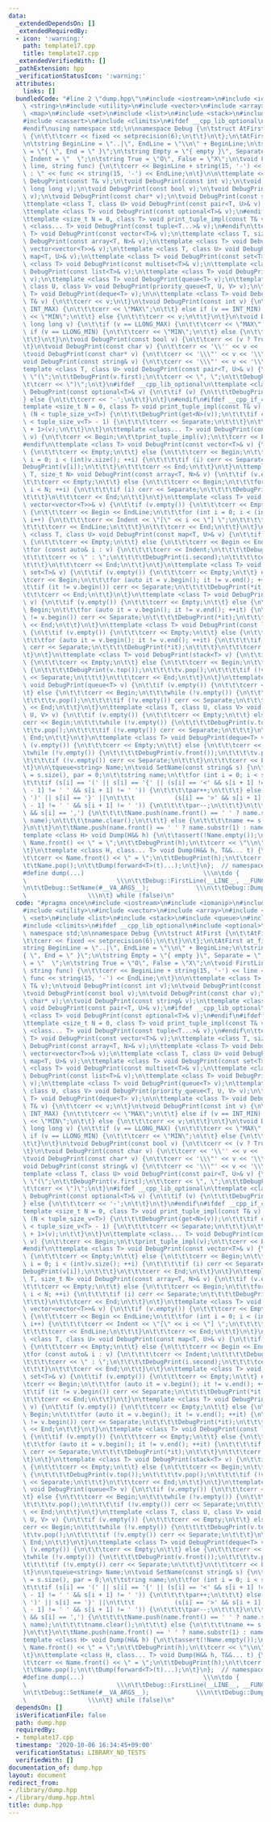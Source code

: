 ```yaml
---
data:
  _extendedDependsOn: []
  _extendedRequiredBy:
  - icon: ':warning:'
    path: template17.cpp
    title: template17.cpp
  _extendedVerifiedWith: []
  _pathExtension: hpp
  _verificationStatusIcon: ':warning:'
  attributes:
    links: []
  bundledCode: "#line 2 \"dump.hpp\"\n#include <iostream>\n#include <iomanip>\n#include\
    \ <string>\n#include <utility>\n#include <vector>\n#include <array>\n#include\
    \ <map>\n#include <set>\n#include <list>\n#include <stack>\n#include <queue>\n\
    #include <cassert>\n#include <climits>\n#ifdef __cpp_lib_optional\n#include <optional>\n\
    #endif\nusing namespace std;\n\nnamespace Debug {\n\tstruct AtFirst {\n\t\tAtFirst()\
    \ {\n\t\t\tcerr << fixed << setprecision(6);\n\t\t}\n\t};\n\tAtFirst at_first;\n\
    \n\tstring BeginLine = \"..|\", EndLine = \"\\n\" + BeginLine;\n\tstring Begin\
    \ = \"{ \", End = \" }\";\n\tstring Empty = \"{ empty }\", Separate = \", \",\
    \ Indent = \"  \";\n\tstring True = \"O\", False = \"X\";\n\tvoid FirstLine(int\
    \ line, string func) {\n\t\tcerr << BeginLine + string(15, '-') << line << \"\
    \ : \" << func << string(15, '-') << EndLine;\n\t}\n\n\ttemplate <class T> void\
    \ DebugPrint(const T& v);\n\tvoid DebugPrint(const int v);\n\tvoid DebugPrint(const\
    \ long long v);\n\tvoid DebugPrint(const bool v);\n\tvoid DebugPrint(const char\
    \ v);\n\tvoid DebugPrint(const char* v);\n\tvoid DebugPrint(const string& v);\n\
    \ttemplate <class T, class U> void DebugPrint(const pair<T, U>& v);\n#ifdef __cpp_lib_optional\n\
    \ttemplate <class T> void DebugPrint(const optional<T>& v);\n#endif\n#ifdef __cpp_if_constexpr\n\
    \ttemplate <size_t N = 0, class T> void print_tuple_impl(const T& v);\n\ttemplate\
    \ <class... T> void DebugPrint(const tuple<T...>& v);\n#endif\n\ttemplate <class\
    \ T> void DebugPrint(const vector<T>& v);\n\ttemplate <class T, size_t N> void\
    \ DebugPrint(const array<T, N>& v);\n\ttemplate <class T> void DebugPrint(const\
    \ vector<vector<T>>& v);\n\ttemplate <class T, class U> void DebugPrint(const\
    \ map<T, U>& v);\n\ttemplate <class T> void DebugPrint(const set<T>& v);\n\ttemplate\
    \ <class T> void DebugPrint(const multiset<T>& v);\n\ttemplate <class T> void\
    \ DebugPrint(const list<T>& v);\n\ttemplate <class T> void DebugPrint(stack<T>\
    \ v);\n\ttemplate <class T> void DebugPrint(queue<T> v);\n\ttemplate <class T,\
    \ class U, class V> void DebugPrint(priority_queue<T, U, V> v);\n\ttemplate <class\
    \ T> void DebugPrint(deque<T> v);\n\n\ttemplate <class T> void DebugPrint(const\
    \ T& v) {\n\t\tcerr << v;\n\t}\n\tvoid DebugPrint(const int v) {\n\t\tif (v ==\
    \ INT_MAX) {\n\t\t\tcerr << \"MAX\";\n\t\t} else if (v == INT_MIN) {\n\t\t\tcerr\
    \ << \"MIN\";\n\t\t} else {\n\t\t\tcerr << v;\n\t\t}\n\t}\n\tvoid DebugPrint(const\
    \ long long v) {\n\t\tif (v == LLONG_MAX) {\n\t\t\tcerr << \"MAX\";\n\t\t} else\
    \ if (v == LLONG_MIN) {\n\t\t\tcerr << \"MIN\";\n\t\t} else {\n\t\t\tcerr << v;\n\
    \t\t}\n\t}\n\tvoid DebugPrint(const bool v) {\n\t\tcerr << (v ? True : False);\n\
    \t}\n\tvoid DebugPrint(const char v) {\n\t\tcerr << '\\'' << v << '\\'';\n\t}\n\
    \tvoid DebugPrint(const char* v) {\n\t\tcerr << '\\\"' << v << '\\\"';\n\t}\n\t\
    void DebugPrint(const string& v) {\n\t\tcerr << '\\\"' << v << '\\\"';\n\t}\n\t\
    template <class T, class U> void DebugPrint(const pair<T, U>& v) {\n\t\tcerr <<\
    \ \"(\";\n\t\tDebugPrint(v.first);\n\t\tcerr << \", \";\n\t\tDebugPrint(v.second);\n\
    \t\tcerr << \")\";\n\t}\n#ifdef __cpp_lib_optional\n\ttemplate <class T> void\
    \ DebugPrint(const optional<T>& v) {\n\t\tif (v) {\n\t\t\tDebugPrint(*v);\n\t\t\
    } else {\n\t\t\tcerr << '-';\n\t\t}\n\t}\n#endif\n#ifdef __cpp_if_constexpr\n\t\
    template <size_t N = 0, class T> void print_tuple_impl(const T& v) {\n\t\tif constexpr\
    \ (N < tuple_size_v<T>) {\n\t\t\tDebugPrint(get<N>(v));\n\t\t\tif constexpr (N\
    \ < tuple_size_v<T> - 1) {\n\t\t\t\tcerr << Separate;\n\t\t\t}\n\t\t\tprint_tuple_impl<N\
    \ + 1>(v);\n\t\t}\n\t}\n\ttemplate <class... T> void DebugPrint(const tuple<T...>&\
    \ v) {\n\t\tcerr << Begin;\n\t\tprint_tuple_impl(v);\n\t\tcerr << End;\n\t}\n\
    #endif\n\ttemplate <class T> void DebugPrint(const vector<T>& v) {\n\t\tif (v.empty())\
    \ {\n\t\t\tcerr << Empty;\n\t\t} else {\n\t\t\tcerr << Begin;\n\t\t\tfor (int\
    \ i = 0; i < (int)v.size(); ++i) {\n\t\t\t\tif (i) cerr << Separate;\n\t\t\t\t\
    DebugPrint(v[i]);\n\t\t\t}\n\t\t\tcerr << End;\n\t\t}\n\t}\n\ttemplate <class\
    \ T, size_t N> void DebugPrint(const array<T, N>& v) {\n\t\tif (v.empty()) {\n\
    \t\t\tcerr << Empty;\n\t\t} else {\n\t\t\tcerr << Begin;\n\t\t\tfor (int i = 0;\
    \ i < N; ++i) {\n\t\t\t\tif (i) cerr << Separate;\n\t\t\t\tDebugPrint(v[i]);\n\
    \t\t\t}\n\t\t\tcerr << End;\n\t\t}\n\t}\n\ttemplate <class T> void DebugPrint(const\
    \ vector<vector<T>>& v) {\n\t\tif (v.empty()) {\n\t\t\tcerr << Empty;\n\t\t} else\
    \ {\n\t\t\tcerr << Begin << EndLine;\n\t\t\tfor (int i = 0; i < (int)v.size();\
    \ i++) {\n\t\t\t\tcerr << Indent << \"[\" << i << \"] \";\n\t\t\t\tDebugPrint(v[i]);\n\
    \t\t\t\tcerr << EndLine;\n\t\t\t}\n\t\t\tcerr << End;\n\t\t}\n\t}\n\ttemplate\
    \ <class T, class U> void DebugPrint(const map<T, U>& v) {\n\t\tif (v.empty())\
    \ {\n\t\t\tcerr << Empty;\n\t\t} else {\n\t\t\tcerr << Begin << EndLine;\n\t\t\
    \tfor (const auto& i : v) {\n\t\t\t\tcerr << Indent;\n\t\t\t\tDebugPrint(i.first);\n\
    \t\t\t\tcerr << \" : \";\n\t\t\t\tDebugPrint(i.second);\n\t\t\t\tcerr << EndLine;\n\
    \t\t\t}\n\t\t\tcerr << End;\n\t\t}\n\t}\n\ttemplate <class T> void DebugPrint(const\
    \ set<T>& v) {\n\t\tif (v.empty()) {\n\t\t\tcerr << Empty;\n\t\t} else {\n\t\t\
    \tcerr << Begin;\n\t\t\tfor (auto it = v.begin(); it != v.end(); ++it) {\n\t\t\
    \t\tif (it != v.begin()) cerr << Separate;\n\t\t\t\tDebugPrint(*it);\n\t\t\t}\n\
    \t\t\tcerr << End;\n\t\t}\n\t}\n\ttemplate <class T> void DebugPrint(const multiset<T>&\
    \ v) {\n\t\tif (v.empty()) {\n\t\t\tcerr << Empty;\n\t\t} else {\n\t\t\tcerr <<\
    \ Begin;\n\t\t\tfor (auto it = v.begin(); it != v.end(); ++it) {\n\t\t\t\tif (it\
    \ != v.begin()) cerr << Separate;\n\t\t\t\tDebugPrint(*it);\n\t\t\t}\n\t\t\tcerr\
    \ << End;\n\t\t}\n\t}\n\ttemplate <class T> void DebugPrint(const list<T>& v)\
    \ {\n\t\tif (v.empty()) {\n\t\t\tcerr << Empty;\n\t\t} else {\n\t\t\tcerr << Begin;\n\
    \t\t\tfor (auto it = v.begin(); it != v.end(); ++it) {\n\t\t\t\tif (it != v.begin())\
    \ cerr << Separate;\n\t\t\t\tDebugPrint(*it);\n\t\t\t}\n\t\t\tcerr << End;\n\t\
    \t}\n\t}\n\ttemplate <class T> void DebugPrint(stack<T> v) {\n\t\tif (v.empty())\
    \ {\n\t\t\tcerr << Empty;\n\t\t} else {\n\t\t\tcerr << Begin;\n\t\t\twhile (!v.empty())\
    \ {\n\t\t\t\tDebugPrint(v.top());\n\t\t\t\tv.pop();\n\t\t\t\tif (!v.empty()) cerr\
    \ << Separate;\n\t\t\t}\n\t\t\tcerr << End;\n\t\t}\n\t}\n\ttemplate <class T>\
    \ void DebugPrint(queue<T> v) {\n\t\tif (v.empty()) {\n\t\t\tcerr << Empty;\n\t\
    \t} else {\n\t\t\tcerr << Begin;\n\t\t\twhile (!v.empty()) {\n\t\t\t\tDebugPrint(v.front());\n\
    \t\t\t\tv.pop();\n\t\t\t\tif (!v.empty()) cerr << Separate;\n\t\t\t}\n\t\t\tcerr\
    \ << End;\n\t\t}\n\t}\n\ttemplate <class T, class U, class V> void DebugPrint(priority_queue<T,\
    \ U, V> v) {\n\t\tif (v.empty()) {\n\t\t\tcerr << Empty;\n\t\t} else {\n\t\t\t\
    cerr << Begin;\n\t\t\twhile (!v.empty()) {\n\t\t\t\tDebugPrint(v.top());\n\t\t\
    \t\tv.pop();\n\t\t\t\tif (!v.empty()) cerr << Separate;\n\t\t\t}\n\t\t\tcerr <<\
    \ End;\n\t\t}\n\t}\n\ttemplate <class T> void DebugPrint(deque<T> v) {\n\t\tif\
    \ (v.empty()) {\n\t\t\tcerr << Empty;\n\t\t} else {\n\t\t\tcerr << Begin;\n\t\t\
    \twhile (!v.empty()) {\n\t\t\t\tDebugPrint(v.front());\n\t\t\t\tv.pop_front();\n\
    \t\t\t\tif (!v.empty()) cerr << Separate;\n\t\t\t}\n\t\t\tcerr << End;\n\t\t}\n\
    \t}\n\n\tqueue<string> Name;\n\tvoid SetName(const string& s) {\n\t\tint size\
    \ = s.size(), par = 0;\n\t\tstring name;\n\t\tfor (int i = 0; i < size; i++) {\n\
    \t\t\tif (s[i] == '(' || s[i] == '{' || (s[i] == '<' && s[i + 1] != '=' && s[i\
    \ - 1] != ' ' && s[i + 1] != ' ')) {\n\t\t\t\tpar++;\n\t\t\t} else if (s[i] ==\
    \ ')' || s[i] == '}' ||\n\t\t\t           (s[i] == '>' && s[i + 1] != '=' && s[i\
    \ - 1] != ' ' && s[i + 1] != ' ')) {\n\t\t\t\tpar--;\n\t\t\t}\n\t\t\tif (!par\
    \ && s[i] == ',') {\n\t\t\t\tName.push(name.front() == ' ' ? name.substr(1) :\
    \ name);\n\t\t\t\tname.clear();\n\t\t\t} else {\n\t\t\t\tname += s[i];\n\t\t\t\
    }\n\t\t}\n\t\tName.push(name.front() == ' ' ? name.substr(1) : name);\n\t}\n\t\
    template <class H> void Dump(H&& h) {\n\t\tassert(!Name.empty());\n\t\tcerr <<\
    \ Name.front() << \" = \";\n\t\tDebugPrint(h);\n\t\tcerr << \"\\n\";\n\t\tName.pop();\n\
    \t}\n\ttemplate <class H, class... T> void Dump(H&& h, T&&... t) {\n\t\tassert(!Name.empty());\n\
    \t\tcerr << Name.front() << \" = \";\n\t\tDebugPrint(h);\n\t\tcerr << EndLine;\n\
    \t\tName.pop();\n\t\tDump(forward<T>(t)...);\n\t}\n};  // namespace Debug\n\n\
    #define dump(...)                                 \\\n\tdo {                 \
    \                         \\\n\t\tDebug::FirstLine(__LINE__, __FUNCTION__); \\\
    \n\t\tDebug::SetName(#__VA_ARGS__);             \\\n\t\tDebug::Dump(__VA_ARGS__);\
    \                 \\\n\t} while (false)\n"
  code: "#pragma once\n#include <iostream>\n#include <iomanip>\n#include <string>\n\
    #include <utility>\n#include <vector>\n#include <array>\n#include <map>\n#include\
    \ <set>\n#include <list>\n#include <stack>\n#include <queue>\n#include <cassert>\n\
    #include <climits>\n#ifdef __cpp_lib_optional\n#include <optional>\n#endif\nusing\
    \ namespace std;\n\nnamespace Debug {\n\tstruct AtFirst {\n\t\tAtFirst() {\n\t\
    \t\tcerr << fixed << setprecision(6);\n\t\t}\n\t};\n\tAtFirst at_first;\n\n\t\
    string BeginLine = \"..|\", EndLine = \"\\n\" + BeginLine;\n\tstring Begin = \"\
    { \", End = \" }\";\n\tstring Empty = \"{ empty }\", Separate = \", \", Indent\
    \ = \"  \";\n\tstring True = \"O\", False = \"X\";\n\tvoid FirstLine(int line,\
    \ string func) {\n\t\tcerr << BeginLine + string(15, '-') << line << \" : \" <<\
    \ func << string(15, '-') << EndLine;\n\t}\n\n\ttemplate <class T> void DebugPrint(const\
    \ T& v);\n\tvoid DebugPrint(const int v);\n\tvoid DebugPrint(const long long v);\n\
    \tvoid DebugPrint(const bool v);\n\tvoid DebugPrint(const char v);\n\tvoid DebugPrint(const\
    \ char* v);\n\tvoid DebugPrint(const string& v);\n\ttemplate <class T, class U>\
    \ void DebugPrint(const pair<T, U>& v);\n#ifdef __cpp_lib_optional\n\ttemplate\
    \ <class T> void DebugPrint(const optional<T>& v);\n#endif\n#ifdef __cpp_if_constexpr\n\
    \ttemplate <size_t N = 0, class T> void print_tuple_impl(const T& v);\n\ttemplate\
    \ <class... T> void DebugPrint(const tuple<T...>& v);\n#endif\n\ttemplate <class\
    \ T> void DebugPrint(const vector<T>& v);\n\ttemplate <class T, size_t N> void\
    \ DebugPrint(const array<T, N>& v);\n\ttemplate <class T> void DebugPrint(const\
    \ vector<vector<T>>& v);\n\ttemplate <class T, class U> void DebugPrint(const\
    \ map<T, U>& v);\n\ttemplate <class T> void DebugPrint(const set<T>& v);\n\ttemplate\
    \ <class T> void DebugPrint(const multiset<T>& v);\n\ttemplate <class T> void\
    \ DebugPrint(const list<T>& v);\n\ttemplate <class T> void DebugPrint(stack<T>\
    \ v);\n\ttemplate <class T> void DebugPrint(queue<T> v);\n\ttemplate <class T,\
    \ class U, class V> void DebugPrint(priority_queue<T, U, V> v);\n\ttemplate <class\
    \ T> void DebugPrint(deque<T> v);\n\n\ttemplate <class T> void DebugPrint(const\
    \ T& v) {\n\t\tcerr << v;\n\t}\n\tvoid DebugPrint(const int v) {\n\t\tif (v ==\
    \ INT_MAX) {\n\t\t\tcerr << \"MAX\";\n\t\t} else if (v == INT_MIN) {\n\t\t\tcerr\
    \ << \"MIN\";\n\t\t} else {\n\t\t\tcerr << v;\n\t\t}\n\t}\n\tvoid DebugPrint(const\
    \ long long v) {\n\t\tif (v == LLONG_MAX) {\n\t\t\tcerr << \"MAX\";\n\t\t} else\
    \ if (v == LLONG_MIN) {\n\t\t\tcerr << \"MIN\";\n\t\t} else {\n\t\t\tcerr << v;\n\
    \t\t}\n\t}\n\tvoid DebugPrint(const bool v) {\n\t\tcerr << (v ? True : False);\n\
    \t}\n\tvoid DebugPrint(const char v) {\n\t\tcerr << '\\'' << v << '\\'';\n\t}\n\
    \tvoid DebugPrint(const char* v) {\n\t\tcerr << '\\\"' << v << '\\\"';\n\t}\n\t\
    void DebugPrint(const string& v) {\n\t\tcerr << '\\\"' << v << '\\\"';\n\t}\n\t\
    template <class T, class U> void DebugPrint(const pair<T, U>& v) {\n\t\tcerr <<\
    \ \"(\";\n\t\tDebugPrint(v.first);\n\t\tcerr << \", \";\n\t\tDebugPrint(v.second);\n\
    \t\tcerr << \")\";\n\t}\n#ifdef __cpp_lib_optional\n\ttemplate <class T> void\
    \ DebugPrint(const optional<T>& v) {\n\t\tif (v) {\n\t\t\tDebugPrint(*v);\n\t\t\
    } else {\n\t\t\tcerr << '-';\n\t\t}\n\t}\n#endif\n#ifdef __cpp_if_constexpr\n\t\
    template <size_t N = 0, class T> void print_tuple_impl(const T& v) {\n\t\tif constexpr\
    \ (N < tuple_size_v<T>) {\n\t\t\tDebugPrint(get<N>(v));\n\t\t\tif constexpr (N\
    \ < tuple_size_v<T> - 1) {\n\t\t\t\tcerr << Separate;\n\t\t\t}\n\t\t\tprint_tuple_impl<N\
    \ + 1>(v);\n\t\t}\n\t}\n\ttemplate <class... T> void DebugPrint(const tuple<T...>&\
    \ v) {\n\t\tcerr << Begin;\n\t\tprint_tuple_impl(v);\n\t\tcerr << End;\n\t}\n\
    #endif\n\ttemplate <class T> void DebugPrint(const vector<T>& v) {\n\t\tif (v.empty())\
    \ {\n\t\t\tcerr << Empty;\n\t\t} else {\n\t\t\tcerr << Begin;\n\t\t\tfor (int\
    \ i = 0; i < (int)v.size(); ++i) {\n\t\t\t\tif (i) cerr << Separate;\n\t\t\t\t\
    DebugPrint(v[i]);\n\t\t\t}\n\t\t\tcerr << End;\n\t\t}\n\t}\n\ttemplate <class\
    \ T, size_t N> void DebugPrint(const array<T, N>& v) {\n\t\tif (v.empty()) {\n\
    \t\t\tcerr << Empty;\n\t\t} else {\n\t\t\tcerr << Begin;\n\t\t\tfor (int i = 0;\
    \ i < N; ++i) {\n\t\t\t\tif (i) cerr << Separate;\n\t\t\t\tDebugPrint(v[i]);\n\
    \t\t\t}\n\t\t\tcerr << End;\n\t\t}\n\t}\n\ttemplate <class T> void DebugPrint(const\
    \ vector<vector<T>>& v) {\n\t\tif (v.empty()) {\n\t\t\tcerr << Empty;\n\t\t} else\
    \ {\n\t\t\tcerr << Begin << EndLine;\n\t\t\tfor (int i = 0; i < (int)v.size();\
    \ i++) {\n\t\t\t\tcerr << Indent << \"[\" << i << \"] \";\n\t\t\t\tDebugPrint(v[i]);\n\
    \t\t\t\tcerr << EndLine;\n\t\t\t}\n\t\t\tcerr << End;\n\t\t}\n\t}\n\ttemplate\
    \ <class T, class U> void DebugPrint(const map<T, U>& v) {\n\t\tif (v.empty())\
    \ {\n\t\t\tcerr << Empty;\n\t\t} else {\n\t\t\tcerr << Begin << EndLine;\n\t\t\
    \tfor (const auto& i : v) {\n\t\t\t\tcerr << Indent;\n\t\t\t\tDebugPrint(i.first);\n\
    \t\t\t\tcerr << \" : \";\n\t\t\t\tDebugPrint(i.second);\n\t\t\t\tcerr << EndLine;\n\
    \t\t\t}\n\t\t\tcerr << End;\n\t\t}\n\t}\n\ttemplate <class T> void DebugPrint(const\
    \ set<T>& v) {\n\t\tif (v.empty()) {\n\t\t\tcerr << Empty;\n\t\t} else {\n\t\t\
    \tcerr << Begin;\n\t\t\tfor (auto it = v.begin(); it != v.end(); ++it) {\n\t\t\
    \t\tif (it != v.begin()) cerr << Separate;\n\t\t\t\tDebugPrint(*it);\n\t\t\t}\n\
    \t\t\tcerr << End;\n\t\t}\n\t}\n\ttemplate <class T> void DebugPrint(const multiset<T>&\
    \ v) {\n\t\tif (v.empty()) {\n\t\t\tcerr << Empty;\n\t\t} else {\n\t\t\tcerr <<\
    \ Begin;\n\t\t\tfor (auto it = v.begin(); it != v.end(); ++it) {\n\t\t\t\tif (it\
    \ != v.begin()) cerr << Separate;\n\t\t\t\tDebugPrint(*it);\n\t\t\t}\n\t\t\tcerr\
    \ << End;\n\t\t}\n\t}\n\ttemplate <class T> void DebugPrint(const list<T>& v)\
    \ {\n\t\tif (v.empty()) {\n\t\t\tcerr << Empty;\n\t\t} else {\n\t\t\tcerr << Begin;\n\
    \t\t\tfor (auto it = v.begin(); it != v.end(); ++it) {\n\t\t\t\tif (it != v.begin())\
    \ cerr << Separate;\n\t\t\t\tDebugPrint(*it);\n\t\t\t}\n\t\t\tcerr << End;\n\t\
    \t}\n\t}\n\ttemplate <class T> void DebugPrint(stack<T> v) {\n\t\tif (v.empty())\
    \ {\n\t\t\tcerr << Empty;\n\t\t} else {\n\t\t\tcerr << Begin;\n\t\t\twhile (!v.empty())\
    \ {\n\t\t\t\tDebugPrint(v.top());\n\t\t\t\tv.pop();\n\t\t\t\tif (!v.empty()) cerr\
    \ << Separate;\n\t\t\t}\n\t\t\tcerr << End;\n\t\t}\n\t}\n\ttemplate <class T>\
    \ void DebugPrint(queue<T> v) {\n\t\tif (v.empty()) {\n\t\t\tcerr << Empty;\n\t\
    \t} else {\n\t\t\tcerr << Begin;\n\t\t\twhile (!v.empty()) {\n\t\t\t\tDebugPrint(v.front());\n\
    \t\t\t\tv.pop();\n\t\t\t\tif (!v.empty()) cerr << Separate;\n\t\t\t}\n\t\t\tcerr\
    \ << End;\n\t\t}\n\t}\n\ttemplate <class T, class U, class V> void DebugPrint(priority_queue<T,\
    \ U, V> v) {\n\t\tif (v.empty()) {\n\t\t\tcerr << Empty;\n\t\t} else {\n\t\t\t\
    cerr << Begin;\n\t\t\twhile (!v.empty()) {\n\t\t\t\tDebugPrint(v.top());\n\t\t\
    \t\tv.pop();\n\t\t\t\tif (!v.empty()) cerr << Separate;\n\t\t\t}\n\t\t\tcerr <<\
    \ End;\n\t\t}\n\t}\n\ttemplate <class T> void DebugPrint(deque<T> v) {\n\t\tif\
    \ (v.empty()) {\n\t\t\tcerr << Empty;\n\t\t} else {\n\t\t\tcerr << Begin;\n\t\t\
    \twhile (!v.empty()) {\n\t\t\t\tDebugPrint(v.front());\n\t\t\t\tv.pop_front();\n\
    \t\t\t\tif (!v.empty()) cerr << Separate;\n\t\t\t}\n\t\t\tcerr << End;\n\t\t}\n\
    \t}\n\n\tqueue<string> Name;\n\tvoid SetName(const string& s) {\n\t\tint size\
    \ = s.size(), par = 0;\n\t\tstring name;\n\t\tfor (int i = 0; i < size; i++) {\n\
    \t\t\tif (s[i] == '(' || s[i] == '{' || (s[i] == '<' && s[i + 1] != '=' && s[i\
    \ - 1] != ' ' && s[i + 1] != ' ')) {\n\t\t\t\tpar++;\n\t\t\t} else if (s[i] ==\
    \ ')' || s[i] == '}' ||\n\t\t\t           (s[i] == '>' && s[i + 1] != '=' && s[i\
    \ - 1] != ' ' && s[i + 1] != ' ')) {\n\t\t\t\tpar--;\n\t\t\t}\n\t\t\tif (!par\
    \ && s[i] == ',') {\n\t\t\t\tName.push(name.front() == ' ' ? name.substr(1) :\
    \ name);\n\t\t\t\tname.clear();\n\t\t\t} else {\n\t\t\t\tname += s[i];\n\t\t\t\
    }\n\t\t}\n\t\tName.push(name.front() == ' ' ? name.substr(1) : name);\n\t}\n\t\
    template <class H> void Dump(H&& h) {\n\t\tassert(!Name.empty());\n\t\tcerr <<\
    \ Name.front() << \" = \";\n\t\tDebugPrint(h);\n\t\tcerr << \"\\n\";\n\t\tName.pop();\n\
    \t}\n\ttemplate <class H, class... T> void Dump(H&& h, T&&... t) {\n\t\tassert(!Name.empty());\n\
    \t\tcerr << Name.front() << \" = \";\n\t\tDebugPrint(h);\n\t\tcerr << EndLine;\n\
    \t\tName.pop();\n\t\tDump(forward<T>(t)...);\n\t}\n};  // namespace Debug\n\n\
    #define dump(...)                                 \\\n\tdo {                 \
    \                         \\\n\t\tDebug::FirstLine(__LINE__, __FUNCTION__); \\\
    \n\t\tDebug::SetName(#__VA_ARGS__);             \\\n\t\tDebug::Dump(__VA_ARGS__);\
    \                 \\\n\t} while (false)\n"
  dependsOn: []
  isVerificationFile: false
  path: dump.hpp
  requiredBy:
  - template17.cpp
  timestamp: '2020-10-06 16:34:45+09:00'
  verificationStatus: LIBRARY_NO_TESTS
  verifiedWith: []
documentation_of: dump.hpp
layout: document
redirect_from:
- /library/dump.hpp
- /library/dump.hpp.html
title: dump.hpp
---
```


